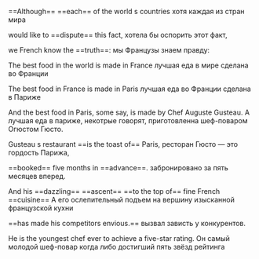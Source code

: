 ==Although== ==each== of the world s countries
хотя каждая из стран мира

would like to ==dispute== this fact,
хотела бы оспорить этот факт,

we French know the ==truth==:
мы Французы знаем правду:

The best food in the world is made in France
лучшая еда в мире сделана во Франции

The best food in France is made in Paris
лучшая еда во Франции сделана в Париже

And the best food in Paris, some say, is made by Chef Auguste Gusteau.
А лучшая еда в париже, некотрые говорят, приготовленна шеф-поваром Огюстом Гюсто.

Gusteau s restaurant ==is the toast of== Paris, 
ресторан Гюсто — это гордость Парижа,

==booked== five months in ==advance==.
забронировано за пять месяцев вперед.

And his ==dazzling== ==ascent== ==to the top of== fine French ==cuisine==
А его ослепительный подъем на вершину изысканной французской кухни

==has made his competitors envious.==
вызвал зависть у конкурентов.

He is the youngest chef ever to achieve a five-star rating.
Он самый молодой шеф-повар когда либо достигший пять звёзд рейтинга

